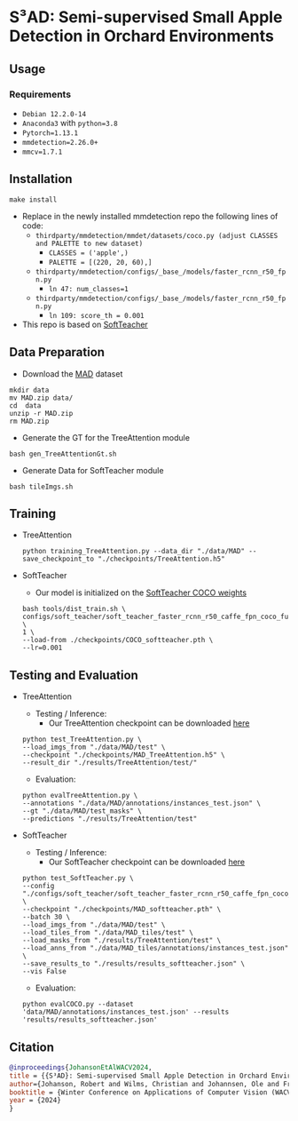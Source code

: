 # S³AD: Semi-supervised Small Apple Detection in Orchard Environments

## Usage

### Requirements
- `Debian 12.2.0-14`
- `Anaconda3` with `python=3.8`
- `Pytorch=1.13.1`
- `mmdetection=2.26.0+`
- `mmcv=1.7.1`


## Installation

```
make install
```

- Replace in the newly installed mmdetection repo the following lines of code:
   - `thirdparty/mmdetection/mmdet/datasets/coco.py (adjust CLASSES and PALETTE to new dataset)`
     - `CLASSES = ('apple',)`
     - `PALETTE = [(220, 20, 60),] `
   - `thirdparty/mmdetection/configs/_base_/models/faster_rcnn_r50_fpn.py`
     -  `ln 47: num_classes=1 `
   - `thirdparty/mmdetection/configs/_base_/models/faster_rcnn_r50_fpn.py`
     -  `ln 109: score_th = 0.001`
- This repo is based on [SoftTeacher](https://github.com/microsoft/SoftTeacher)

## Data Preparation
  - Download the [MAD](https://www2.informatik.uni-hamburg.de/cv/projects/MAD.zip) dataset
  ```
mkdir data
mv MAD.zip data/
cd  data
unzip -r MAD.zip
rm MAD.zip
  ```
  - Generate the GT for the TreeAttention module
  ```
bash gen_TreeAttentionGt.sh
```
  - Generate Data for SoftTeacher module
  ```
bash tileImgs.sh
  ```

## Training
- TreeAttention
  
  ```
  python training_TreeAttention.py --data_dir "./data/MAD" --save_checkpoint_to "./checkpoints/TreeAttention.h5"
  ```
- SoftTeacher
  - Our model is initialized on the [SoftTeacher COCO weights](https://cloud.uni-hamburg.de/s/gWPKLkiyrAW77aS/download/COCO_softteacher.pth)
  ```
  bash tools/dist_train.sh \
  configs/soft_teacher/soft_teacher_faster_rcnn_r50_caffe_fpn_coco_full_720k.py \
  1 \
  --load-from ./checkpoints/COCO_softteacher.pth \
  --lr=0.001
  ```
  
## Testing and Evaluation

- TreeAttention
  
  - Testing / Inference:
     - Our TreeAttention checkpoint can be downloaded [here](https://cloud.uni-hamburg.de/s/DEzmW2ARN7RPmgT/download/MAD_TreeAttention.h5)
    
  ```
  python test_TreeAttention.py \
  --load_imgs_from "./data/MAD/test" \
  --checkpoint "./checkpoints/MAD_TreeAttention.h5" \
  --result_dir "./results/TreeAttention/test/"
  ```
  
  - Evaluation:

  ```
  python evalTreeAttention.py \
  --annotations "./data/MAD/annotations/instances_test.json" \
  --gt "./data/MAD/test_masks" \
  --predictions "./results/TreeAttention/test"
  ```
  
- SoftTeacher
  
  - Testing / Inference:
     - Our SoftTeacher checkpoint can be downloaded [here](https://cloud.uni-hamburg.de/s/iSccQgS79CRPfKW/download/MAD_softteacher.pth)
    
  ```
  python test_SoftTeacher.py \
  --config "./configs/soft_teacher/soft_teacher_faster_rcnn_r50_caffe_fpn_coco_full_720k.py" \
  --checkpoint "./checkpoints/MAD_softteacher.pth" \
  --batch 30 \
  --load_imgs_from "./data/MAD/test" \
  --load_tiles_from "./data/MAD_tiles/test" \
  --load_masks_from "./results/TreeAttention/test" \
  --load_anns_from "./data/MAD_tiles/annotations/instances_test.json" \
  --save_results_to "./results/results_softteacher.json" \
  --vis False 
  ```
  
  - Evaluation:

  ```
  python evalCOCO.py --dataset 'data/MAD/annotations/instances_test.json' --results 'results/results_softteacher.json'
  ```

## Citation

  ```bib
  @inproceedings{JohansonEtAlWACV2024,
title = {{S³AD}: Semi-supervised Small Apple Detection in Orchard Environments},
author={Johanson, Robert and Wilms, Christian and Johannsen, Ole and Frintrop, Simone},
booktitle = {Winter Conference on Applications of Computer Vision (WACV)},
year = {2024}
}
  ```


